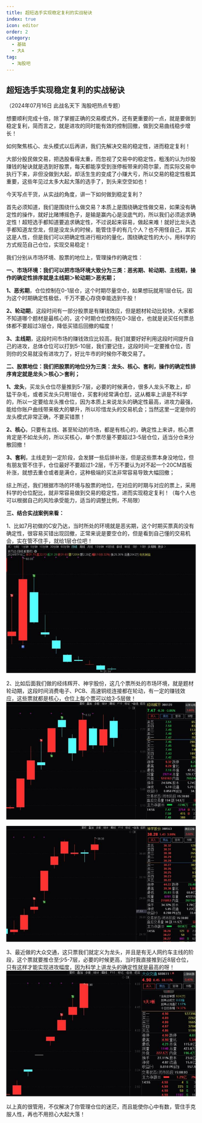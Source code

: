 ```yaml
---
title: 超短选手实现稳定复利的实战秘诀
index: true
icon: editor
order: 2
category:
  - 基础
  - 大A
tag:
  - 淘股吧
---
```


## 超短选手实现稳定复利的实战秘诀  

（2024年07月16日 此战名天下 淘股吧热点专题）  

想要顺利完成十倍，除了掌握正确的交易模式外，还有更重要的一点，就是要做到稳定复利，简而言之，就是进攻的同时能有效的控制回撤，做到交易曲线稳步增长！  

如何聚焦核心、龙头模式以后再讲，我们先解决交易的稳定性，进而稳定复利！  

大部分股民做交易，把选股看得太重，而忽视了交易中的稳定性，粗浅的认为炒股赚钱的秘诀就是选到好股票，每天都能享受到涨停板带来的荷尔蒙，而实际交易中执行下来，非但没做到大起，却活生生的变成了小赚大亏，所以交易的稳定性极其重要，这些年见过太多大起大落的选手了，到头来空空如也！  

今天写点干货，从实战的角度，讲一下如何做到稳定复利？  

首先必须知道，我们是围绕什么做交易？本质上是围绕确定性做交易，如果没有确定性的操作，就好比赌博摇色子，是输是赢内心是没底气的，所以我们必须追求确定性！超短选手都知道要追求确定性，不过说起来容易，做起来难！就好比龙头选手都知道龙空龙，但是没龙头的时候，能管住手的有几个人？也不用怪自己，其实这是人性，但是我们可以把确定性进行相对的量化，围绕确定性的大小，用科学的方式规范自己仓位，实现交易稳定！  

我们分别从市场环境、股票的地位上，管理操作的确定性：  

**一、市场环境：我们可以把市场环境大致分为三类：恶劣期、轮动期、主线期，操作的确定性排序就是主线期＞轮动期＞恶劣期；**  

**1、恶劣期**，仓位控制在0-1层仓，这个时期尽量空仓，如果想玩就用1层仓玩，因为这个时期确定性极低，千万不要心存侥幸能选到牛股！  

**2、轮动期**，这段时间有一部分股票是有赚钱效应，但是题材轮动比较快，大家都不知道哪个题材是最核心的，这个时期仓位控制在0-3层仓，也就是说买任何票总体都不要超过3层仓，降低买错后回撤的幅度！  

**3、主线期**，这段时间市场的赚钱效应比较高，我们就要好好利用这段时间提升自己的进攻，总体仓位可以打到5-10层，我们要记住，这段时间一定要推仓位，否则你的交易就没有进攻力了，好比牛市的时候你不敢交易了。  

**二、股票地位：我们把股票的地位分为三类：龙头、核心、套利，操作的确定性排序肯定就是龙头＞核心＞套利；**  

**1、龙头**，买龙头仓位尽量推到5-7层，必要的时候满仓，很多人龙头不敢上，却猛干杂毛，或者买龙头只用1层仓，买套利经常满仓怼，这从概率上讲是不科学的，所以一定要给龙头推仓位，因为本质上来说龙头的确定性最高，进攻力最强，能给你账户曲线带来极大的攀升，所以珍惜龙头的交易机会；当然这里一定是你的龙头模式非常正确，不要买错票！  

**2、核心**，只要有主线、甚至轮动的市场，都是有核心的，确定性上来讲，核心票肯定是不如龙头的，所以买核心，单个票尽量不要超过3-5层仓位，适当分仓来分散回撤！  

**3、套利**，主线走到一定阶段，会发酵一些后排补涨，但是这些票本身没地位，但有朋友管不住手，仓位最好不要超过1-2层，千万不要认为对不起一个20CM首板补涨，就想去重仓或者是满仓，这种极端的买法非常容易导致大幅回撤；  

综上所述，我们根据市场的环境与股票的地位，在对应的时期与对应的票上，采用科学的仓位配比，就非常容易做到交易的稳定性，进而实现稳定复利！（每个人也可以根据自己的风险承受能力，适当的调整比例，不局限）  

**三、结合实战案例来看：**  

1、比如7月初做的C安乃达，当时所处的环境就是恶劣期，这个时期买票真的没有确定性，很容易买错出现回撤，正常来说是要空仓的，但是看到自己懂的交易机会，实在管不住手，就给1层仓位吧！  
![alt text](oibibgz23un6.png_760w.jpg)  

2、比如后面我们做的经纬辉开、神宇股份，这几个票所处的市场环境，就是题材轮动期，这段时间消费电子、PCB、高速铜缆连接都在轮动，有一定的赚钱效应，这些票就都是核心，仓位上每个票可以给3-5层做！  
![alt text](i49q5yun64th.png_760w.jpg)  

![alt text](v8uica0x2un6.png_760w.jpg)  

3、最近做的大众交通，这只票我们就定义为龙头，并且是有无人网约车主线的阶段，这个票就要推仓至少5-7层，必要的时候更高，当时我直接推到近8层仓位，只有这样才能实现进攻幅度，因为科学上讲龙头的确定性就是最高的呀！  
![alt text](k1og98z90z1u.png_760w.jpg)  

以上真的很管用，不仅解决了你管理仓位的迷茫，而且能使你心中有数，管住手克服人性，再也不用担心大起大落！  
